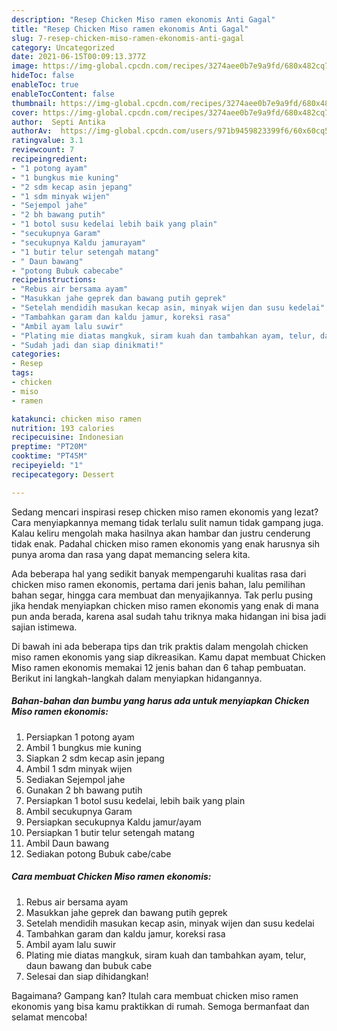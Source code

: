 ```yaml
---
description: "Resep Chicken Miso ramen ekonomis Anti Gagal"
title: "Resep Chicken Miso ramen ekonomis Anti Gagal"
slug: 7-resep-chicken-miso-ramen-ekonomis-anti-gagal
category: Uncategorized
date: 2021-06-15T00:09:13.377Z
image: https://img-global.cpcdn.com/recipes/3274aee0b7e9a9fd/680x482cq70/chicken-miso-ramen-ekonomis-foto-resep-utama.jpg
hideToc: false
enableToc: true
enableTocContent: false
thumbnail: https://img-global.cpcdn.com/recipes/3274aee0b7e9a9fd/680x482cq70/chicken-miso-ramen-ekonomis-foto-resep-utama.jpg
cover: https://img-global.cpcdn.com/recipes/3274aee0b7e9a9fd/680x482cq70/chicken-miso-ramen-ekonomis-foto-resep-utama.jpg
author:  Septi Antika
authorAv:  https://img-global.cpcdn.com/users/971b9459823399f6/60x60cq50/avatar.jpg
ratingvalue: 3.1
reviewcount: 7
recipeingredient:
- "1 potong ayam"
- "1 bungkus mie kuning"
- "2 sdm kecap asin jepang"
- "1 sdm minyak wijen"
- "Sejempol jahe"
- "2 bh bawang putih"
- "1 botol susu kedelai lebih baik yang plain"
- "secukupnya Garam"
- "secukupnya Kaldu jamurayam"
- "1 butir telur setengah matang"
- " Daun bawang"
- "potong Bubuk cabecabe"
recipeinstructions:
- "Rebus air bersama ayam"
- "Masukkan jahe geprek dan bawang putih geprek"
- "Setelah mendidih masukan kecap asin, minyak wijen dan susu kedelai"
- "Tambahkan garam dan kaldu jamur, koreksi rasa"
- "Ambil ayam lalu suwir"
- "Plating mie diatas mangkuk, siram kuah dan tambahkan ayam, telur, daun bawang dan bubuk cabe"
- "Sudah jadi dan siap dinikmati!"
categories:
- Resep
tags:
- chicken
- miso
- ramen

katakunci: chicken miso ramen 
nutrition: 193 calories
recipecuisine: Indonesian
preptime: "PT20M"
cooktime: "PT45M"
recipeyield: "1"
recipecategory: Dessert

---
```



Sedang mencari inspirasi resep chicken miso ramen ekonomis yang lezat? Cara menyiapkannya memang tidak terlalu sulit namun tidak gampang juga. Kalau keliru mengolah maka hasilnya akan hambar dan justru cenderung tidak enak. Padahal chicken miso ramen ekonomis yang enak harusnya sih punya aroma dan rasa yang dapat memancing selera kita.


Ada beberapa hal yang sedikit banyak mempengaruhi kualitas rasa dari chicken miso ramen ekonomis, pertama dari jenis bahan, lalu pemilihan bahan segar, hingga cara membuat dan menyajikannya. Tak perlu pusing jika hendak menyiapkan chicken miso ramen ekonomis yang enak di mana pun anda berada, karena asal sudah tahu triknya maka hidangan ini bisa jadi sajian istimewa.




Di bawah ini ada beberapa tips dan trik praktis dalam mengolah chicken miso ramen ekonomis yang siap dikreasikan. Kamu dapat membuat Chicken Miso ramen ekonomis memakai 12 jenis bahan dan 6 tahap pembuatan. Berikut ini langkah-langkah dalam menyiapkan hidangannya.

<!--inarticleads1-->

##### Bahan-bahan dan bumbu yang harus ada untuk menyiapkan Chicken Miso ramen ekonomis:

1. Persiapkan 1 potong ayam
1. Ambil 1 bungkus mie kuning
1. Siapkan 2 sdm kecap asin jepang
1. Ambil 1 sdm minyak wijen
1. Sediakan Sejempol jahe
1. Gunakan 2 bh bawang putih
1. Persiapkan 1 botol susu kedelai, lebih baik yang plain
1. Ambil secukupnya Garam
1. Persiapkan secukupnya Kaldu jamur/ayam
1. Persiapkan 1 butir telur setengah matang
1. Ambil  Daun bawang
1. Sediakan potong Bubuk cabe/cabe




<!--inarticleads2-->

##### Cara membuat Chicken Miso ramen ekonomis:

1. Rebus air bersama ayam
1. Masukkan jahe geprek dan bawang putih geprek
1. Setelah mendidih masukan kecap asin, minyak wijen dan susu kedelai
1. Tambahkan garam dan kaldu jamur, koreksi rasa
1. Ambil ayam lalu suwir
1. Plating mie diatas mangkuk, siram kuah dan tambahkan ayam, telur, daun bawang dan bubuk cabe
1. Selesai dan siap dihidangkan!



Bagaimana? Gampang kan? Itulah cara membuat chicken miso ramen ekonomis yang bisa kamu praktikkan di rumah. Semoga bermanfaat dan selamat mencoba!
